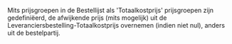 Mits prijsgroepen in de Bestellijst als 'Totaalkostprijs' prijsgroepen zijn gedefiniëerd, de afwijkende prijs (mits mogelijk) uit de Leveranciersbestelling-Totaalkostprijs overnemen (indien niet nul), anders uit de bestelpartij.
